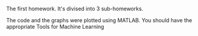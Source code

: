 The first homework. It's divised into 3 sub-homeworks.

The code and the graphs were plotted using MATLAB. You should have the appropriate Tools for Machine Learning
